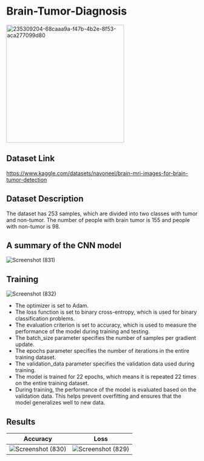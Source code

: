 # Brain-Tumor-Diagnosis

<img width="310" alt="235309204-68caaa9a-f47b-4b2e-8f53-aca277099d80" src="https://github.com/Armin-Abdollahi/Brain-Tumor-Diagnosis/assets/103449830/d2cbfe7e-4746-4d7e-893a-0a6badf8e837">


## Dataset Link

https://www.kaggle.com/datasets/navoneel/brain-mri-images-for-brain-tumor-detection


## Dataset Description

The dataset has 253 samples, which are divided into two classes with tumor and non-tumor. The number of people with brain tumor is 155 and people with non-tumor is 98.




## A summary of the CNN model

![Screenshot (831)](https://github.com/Armin-Abdollahi/Brain-Tumor-Diagnosis/assets/103449830/896984e2-df2e-4f92-86fa-c705c8e5a1c6)


## Training

![Screenshot (832)](https://github.com/Armin-Abdollahi/Brain-Tumor-Diagnosis/assets/103449830/6a3ba16e-8b99-4042-b09e-4e7b14583a55)


- The optimizer is set to Adam.
- The loss function is set to binary cross-entropy, which is used for binary classification problems.
- The evaluation criterion is set to accuracy, which is used to measure the performance of the model during training and testing.
- The batch_size parameter specifies the number of samples per gradient update.
- The epochs parameter specifies the number of iterations in the entire training dataset.
- The validation_data parameter specifies the validation data used during training.
- The model is trained for 22 epochs, which means it is repeated 22 times on the entire training dataset.
- During training, the performance of the model is evaluated based on the validation data. This helps prevent overfitting and ensures that the model generalizes well to new data.










## Results
| Accuracy | Loss |
| --- | --- |
| ![Screenshot (830)](https://github.com/Armin-Abdollahi/Brain-Tumor-Diagnosis/assets/103449830/c088f578-a18e-4dae-8de1-bf5bfebd30a3) | ![Screenshot (829)](https://github.com/Armin-Abdollahi/Brain-Tumor-Diagnosis/assets/103449830/449973e5-7171-45d3-a542-de38f92c60e6) |
